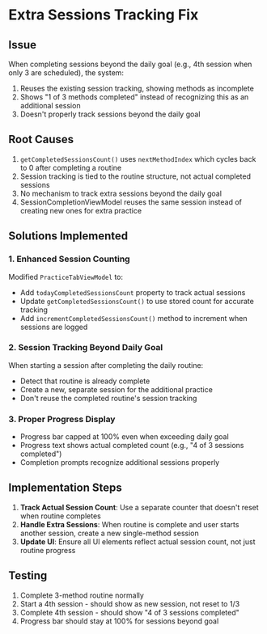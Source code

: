 # Extra Sessions Tracking Fix

## Issue
When completing sessions beyond the daily goal (e.g., 4th session when only 3 are scheduled), the system:
1. Reuses the existing session tracking, showing methods as incomplete
2. Shows "1 of 3 methods completed" instead of recognizing this as an additional session
3. Doesn't properly track sessions beyond the daily goal

## Root Causes
1. `getCompletedSessionsCount()` uses `nextMethodIndex` which cycles back to 0 after completing a routine
2. Session tracking is tied to the routine structure, not actual completed sessions
3. No mechanism to track extra sessions beyond the daily goal
4. SessionCompletionViewModel reuses the same session instead of creating new ones for extra practice

## Solutions Implemented

### 1. Enhanced Session Counting
Modified `PracticeTabViewModel` to:
- Add `todayCompletedSessionsCount` property to track actual sessions
- Update `getCompletedSessionsCount()` to use stored count for accurate tracking
- Add `incrementCompletedSessionsCount()` method to increment when sessions are logged

### 2. Session Tracking Beyond Daily Goal
When starting a session after completing the daily routine:
- Detect that routine is already complete
- Create a new, separate session for the additional practice
- Don't reuse the completed routine's session tracking

### 3. Proper Progress Display
- Progress bar capped at 100% even when exceeding daily goal
- Progress text shows actual completed count (e.g., "4 of 3 sessions completed")
- Completion prompts recognize additional sessions properly

## Implementation Steps

1. **Track Actual Session Count**: Use a separate counter that doesn't reset when routine completes
2. **Handle Extra Sessions**: When routine is complete and user starts another session, create a new single-method session
3. **Update UI**: Ensure all UI elements reflect actual session count, not just routine progress

## Testing
1. Complete 3-method routine normally
2. Start a 4th session - should show as new session, not reset to 1/3
3. Complete 4th session - should show "4 of 3 sessions completed"
4. Progress bar should stay at 100% for sessions beyond goal